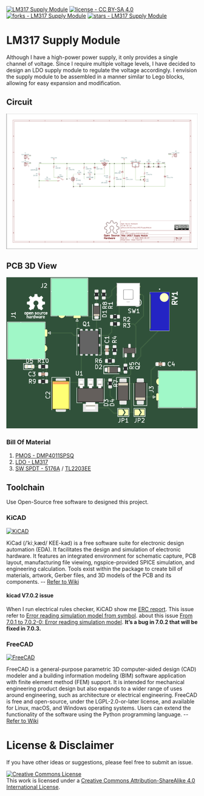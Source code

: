 [![LM317 Supply Module](https://img.shields.io/static/v1?label=&message=LM317%20Supply%20Module&color=gray&logo=Github)](https://github.com/tw1chao/LM317SupplyModule)
[![license - CC BY-SA 4.0](https://img.shields.io/static/v1?label=license&message=CC+BY-SA+4.0&color=fcaabe)](https://creativecommons.org/licenses/by-sa/4.0/)
[![forks - LM317 Supply Module](https://img.shields.io/github/forks/tw1chao/LM317SupplyModule?style=social)](https://github.com/tw1chao/LM317SupplyModule/fork)
[![stars - LM317 Supply Module](https://img.shields.io/github/stars/tw1chao/LM317SupplyModule?style=social)](https://github.com/tw1chao/LM317SupplyModule/stargazers)

# LM317 Supply Module

Although I have a high-power power supply, it only provides a single channel of voltage. Since I require multiple voltage levels, I have decided to design an LDO supply module to regulate the voltage accordingly.
I envision the supply module to be assembled in a manner similar to Lego blocks, allowing for easy expansion and modification.

## Circuit

![](./Image/LM317%20Supply%20Module.png)

## PCB 3D View

![](./Image/LM317%20Supply%20Module%20PCB%203D.png)

### Bill Of Material
1. [PMOS - DMP4011SPSQ](https://www.diodes.com/part/view/DMP4011SPSQ/#tab-details)
2. [LDO - LM317](https://www.ti.com/product/LM317)
3. [SW SPDT - 5176A](https://kinsten.com.tw/index.php?route=product/product&product_id=49621&search=壓動開關5.8×5.8mm) / [TL2203EE](https://mou.sr/3LJwoE3)


## Toolchain

Use Open-Source free software to designed this project.

### KiCAD
[![KiCAD](https://img.shields.io/static/v1?label=&message=KiCAD&color=2536A1&logo=KiCAD)](https://www.kicad.org/)

KiCad (/ˈkiːˌkæd/ KEE-kad) is a free software suite for electronic design automation (EDA). It facilitates the design and simulation of electronic hardware. It features an integrated environment for schematic capture, PCB layout, manufacturing file viewing, ngspice-provided SPICE simulation, and engineering calculation. Tools exist within the package to create bill of materials, artwork, Gerber files, and 3D models of the PCB and its components. -- [Refer to Wiki](https://en.wikipedia.org/wiki/KiCad)

#### kicad V7.0.2 issue
When I run electrical rules checker, KiCAD show me [ERC report](./Circuit%20-%20LM317%20Supply%20Module/ERC-issue.rpt). This issue refer to [Error reading simulation model from symbol](https://gitlab.com/kicad/code/kicad/-/issues/14569).
about this issue [From 7.0.1 to 7.0.2-0: Error reading simulation model](https://forum.kicad.info/t/from-7-0-1-to-7-0-2-0-error-reading-simulation-model/41837). **It’s a bug in 7.0.2 that will be fixed in 7.0.3.**


### FreeCAD
[![FreeCAD](https://img.shields.io/static/v1?label=&message=FreeCAD&color=FC1107&logo=freecad)](https://www.freecad.org/)

FreeCAD is a general-purpose parametric 3D computer-aided design (CAD) modeler and a building information modeling (BIM) software application with finite element method (FEM) support. It is intended for mechanical engineering product design but also expands to a wider range of uses around engineering, such as architecture or electrical engineering. FreeCAD is free and open-source, under the LGPL-2.0-or-later license, and available for Linux, macOS, and Windows operating systems. Users can extend the functionality of the software using the Python programming language.  -- [Refer to Wiki](https://en.wikipedia.org/wiki/FreeCAD)

# License & Disclaimer

If you have other ideas or suggestions, please feel free to submit an issue.

<a rel="license" href="https://creativecommons.org/licenses/by-sa/4.0/"><img alt="Creative Commons License" style="border-width:0" src="https://i.creativecommons.org/l/by-sa/4.0/88x31.png" /></a><br />This work is licensed under a <a rel="license" href="https://creativecommons.org/licenses/by-sa/4.0/">Creative Commons Attribution-ShareAlike 4.0 International License</a>.